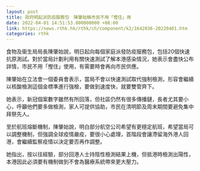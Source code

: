 ```yaml
---
layout: post
title: 政府明起派防疫服務包　陳肇始稱市民不用「慳住」用
date: 2022-04-01 14:51:53.000000000 +08:00
link: https://news.rthk.hk/rthk/ch/component/k2/1642036-20220401.htm
categories: rthk
---
```


食物及衞生局局長陳肇始說，明日起向每個家庭派發防疫服務包，包括20個快速抗原測試。對於當局計劃利用有關快速測試了解本港感染情況，她表示會盡快公布詳情，市民不用「慳住」使用，有需要時會再向市民供應。

陳肇始在立法會一個委員會表示，當局不會以快速測試取代強制檢測，形容會繼續以核酸檢測這個金標準進行強檢，要做到速度快，就要雙管齊下。

她表示，新冠個案數字雖然有所回落，但社區仍然有很多傳播鏈，長者尤其要小心，呼籲他們要多做檢測，家人可提供協助，市民在清明節及周末期間要避免集中拜祭先人。

至於航班熔斷機制，陳肇始說，明白部分航空公司希望有更穩定航班，希望當局可以調整機制，但強調全球疫情嚴疫，要很小心處理，首階段會讓滯留海外港人回港，會繼續監察疫情以決定要否再作調整。

她指出，按以往經驗，部分回港人士持陰性檢測結果上機，但抵港時檢測出陽性，本港因此必須要有機制做到不會為醫療系統帶來更大壓力。
